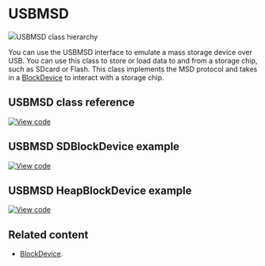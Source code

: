 # USBMSD

<span class="images">![](https://os.mbed.com/docs/mbed-os/development/mbed-os-api-doxy/class_u_s_b_m_s_d.png)<span>USBMSD class hierarchy</span></span>

You can use the USBMSD interface to emulate a mass storage device over USB. You can use this class to store or load data to and from a storage chip, such as SDcard or Flash. This class implements the MSD protocol and takes in a [BlockDevice](blockdevice.html) to interact with a storage chip.

## USBMSD class reference

[![View code](https://www.mbed.com/embed/?type=library)](https://os.mbed.com/docs/mbed-os/development/mbed-os-api-doxy/class_u_s_b_m_s_d.html)

## USBMSD SDBlockDevice example

[![View code](https://www.mbed.com/embed/?url=https://github.com/ARMmbed/mbed-os-snippet-USBMSD_SDBlockDevice)](https://github.com/ARMmbed/mbed-os-snippet-USBMSD_SDBlockDevice/blob/v6.0/main.cpp)

## USBMSD HeapBlockDevice example

[![View code](https://www.mbed.com/embed/?url=https://github.com/ARMmbed/mbed-os-snippet-USBMSD_HeapBlockDevice)](https://github.com/ARMmbed/mbed-os-snippet-USBMSD_HeapBlockDevice/blob/v6.0/main.cpp)

## Related content

- [BlockDevice](blockdevice.html).
